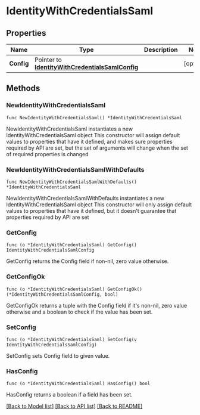 # IdentityWithCredentialsSaml

## Properties

Name | Type | Description | Notes
------------ | ------------- | ------------- | -------------
**Config** | Pointer to [**IdentityWithCredentialsSamlConfig**](IdentityWithCredentialsSamlConfig.md) |  | [optional] 

## Methods

### NewIdentityWithCredentialsSaml

`func NewIdentityWithCredentialsSaml() *IdentityWithCredentialsSaml`

NewIdentityWithCredentialsSaml instantiates a new IdentityWithCredentialsSaml object
This constructor will assign default values to properties that have it defined,
and makes sure properties required by API are set, but the set of arguments
will change when the set of required properties is changed

### NewIdentityWithCredentialsSamlWithDefaults

`func NewIdentityWithCredentialsSamlWithDefaults() *IdentityWithCredentialsSaml`

NewIdentityWithCredentialsSamlWithDefaults instantiates a new IdentityWithCredentialsSaml object
This constructor will only assign default values to properties that have it defined,
but it doesn't guarantee that properties required by API are set

### GetConfig

`func (o *IdentityWithCredentialsSaml) GetConfig() IdentityWithCredentialsSamlConfig`

GetConfig returns the Config field if non-nil, zero value otherwise.

### GetConfigOk

`func (o *IdentityWithCredentialsSaml) GetConfigOk() (*IdentityWithCredentialsSamlConfig, bool)`

GetConfigOk returns a tuple with the Config field if it's non-nil, zero value otherwise
and a boolean to check if the value has been set.

### SetConfig

`func (o *IdentityWithCredentialsSaml) SetConfig(v IdentityWithCredentialsSamlConfig)`

SetConfig sets Config field to given value.

### HasConfig

`func (o *IdentityWithCredentialsSaml) HasConfig() bool`

HasConfig returns a boolean if a field has been set.


[[Back to Model list]](../README.md#documentation-for-models) [[Back to API list]](../README.md#documentation-for-api-endpoints) [[Back to README]](../README.md)



